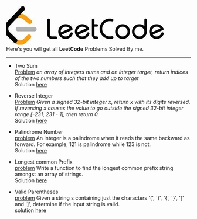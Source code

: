![leetcode](https://github.com/Angryl/Leetcode/blob/main/Assets/leetcode%20git.jpg)<br/>
Here's you will get all **LeetCode** Problems Solved By me.
***

- Two Sum<br/>
[Problem](https://leetcode.com/problems/two-sum/)
 *an array of integers nums and an integer target, return indices of the two numbers such that they add up to target*
<br/> Solution [here](https://github.com/Angryl/Leetcode/blob/main/Two%20Sum.cpp)
 
 - Reverse Integer<br/>
 [Problem](https://leetcode.com/problems/reverse-integer/)
 *Given a signed 32-bit integer x, return x with its digits reversed. If reversing x causes the value to go outside the signed 32-bit integer range [-231, 231 - 1], then return 0.*
<br/>Solution [here](https://github.com/Angryl/Leetcode/blob/main/reverse-Integer.java)

- Palindrome Number<br/>
[problem](https://leetcode.com/problems/palindrome-number/)
An integer is a palindrome when it reads the same backward as forward. For example, 121 is palindrome while 123 is not.
<br/>Solution [here](https://github.com/Angryl/Leetcode/blob/main/Plaindrome%20number.java)

- Longest common Prefix<br/>
[problem](https://leetcode.com/problems/longest-common-prefix/)
Write a function to find the longest common prefix string amongst an array of strings.
<br/>Solution [here](https://github.com/Angryl/Leetcode/blob/main/Longest%20Common%20Prefix.java)

- Valid Parentheses<br/>
[problem](https://leetcode.com/problems/valid-parentheses/)
Given a string s containing just the characters '(', ')', '{', '}', '[' and ']', determine if the input string is valid.<br/>
solution [here](https://github.com/Angryl/Leetcode/blob/main/Valid%20Parentheses.java)
